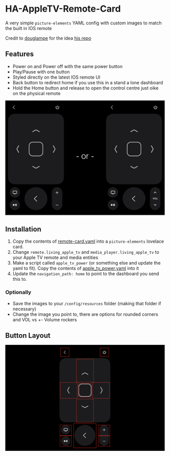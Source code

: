 # HA-AppleTV-Remote-Card

A very simple `picture-elements` YAML config with custom images to match the built in IOS remote

Credit to [douglampe](https://github.com/douglampe) for the idea [his repo](https://github.com/douglampe/ha-appletv-remote-card)

## Features
- Power on and Power off with the same power button
- Play/Pause with one button
- Styled directly on the latest IOS remote UI
- Back button to redirect home if you use this in a stand a lone dashboard
- Hold the Home button and release to open the control centre just oike on the physical remote


![Both types of Volume](https://github.com/HenrySeed/HA-AppleTV-Remote-Card/blob/main/Screenshots/eithor_or.png?raw=true)

## Installation

1. Copy the contents of [remote-card.yaml](https://github.com/HenrySeed/HA-AppleTV-Remote-Card/blob/main/remote-card.yaml) into a `picture-elements` lovelace card.
2. Change `remote.living_apple_tv` and `media_player.living_apple_tv` to your Apple TV remote and media entities
3. Make a script called `apple_tv_power` (or something else and update the yaml to fit). Copy the contents of [apple_tv_power.yaml](https://github.com/HenrySeed/HA-AppleTV-Remote-Card/blob/main/apple_tv_power.yaml) into it
4. Update the `navigation_path: home` to point to the dashboard you send this to.

### Optionally

-   Save the images to your `/config/resources` folder (making that folder if necessary)
-   Change the image you point to, there are options for rounded corners and VOL vs +- Volume rockers

## Button Layout

![Button Layout](https://github.com/HenrySeed/HA-AppleTV-Remote-Card/blob/main/Screenshots/button_example.png?raw=true)



